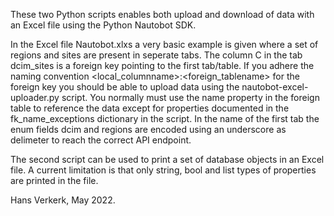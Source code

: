 These two Python scripts enables both upload and download of data with an Excel file using the Python Nautobot SDK.

In the Excel file Nautobot.xlxs a very basic example is given where a set of regions and sites are present in seperate tabs. The column C in the tab dcim_sites is a foreign key pointing to the first tab/table. If you adhere the naming convention <local_columnname>:<foreign_tablename> for the foreign key you should be able to upload data using the nautobot-excel-uploader.py script. You normally must use the name property in the foreign table to reference the data except for properties documented in the fk_name_exceptions dictionary in the script. In the name of the first tab the enum fields dcim and regions are encoded using an underscore as delimeter to reach the correct API endpoint.

The second script can be used to print a set of database objects in an Excel file. A current limitation is that only string, bool and list types of properties are printed in the file.

Hans Verkerk, May 2022.






















